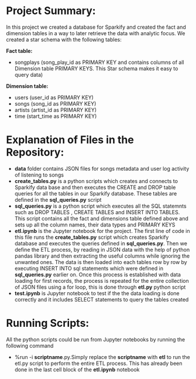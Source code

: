 # Project Summary:
In this project we created a database for Sparkify and created the fact and dimension tables in a way to later retrieve the data with analytic focus.
We created a star schema with the following tables:

**Fact table:**
- songplays (song_play_id as PRIMARY KEY and contains columns of all Dimension table PRIMARY KEYS. This Star schema makes it easy to query data)

**Dimension table:**
- users    (user_id as PRIMARY KEY)
- songs    (song_id as PRIMARY KEY)
- artists  (artist_id as PRIMARY KEY)
- time     (start_time as PRIMARY KEY)

# Explanation of Files in the Repository:
- **data** folder contains JSON files for songs metadata and user log activity of listening to songs
- **create_tables.py** is a python scripts which creates and connects to Sparkify data base and then executes the CREATE and DROP table queries for all the tables in our Sparkify database. These tables are defined in the **sql_queries.py** script
- **sql_queries.py** is a python script which executes all the SQL statemnts such as DROP TABLES , CREATE TABLES and INSERT INTO TABLES. This script contains all the fact and dimensions table defined above and sets up all the column names, their data types and PRIMARY KEYS
- **etl.ipynb** is the Jupyter notebook for the project. The first line of code in this file runs the **create_tables.py** script which creates Sparkify database and executes the queries defined in **sql_queries.py**. Then we define the ETL process, by reading in JSON data with the help of python pandas library and then extracting the useful columns while ignoring the unwanted ones. The data is then loaded into each tables row by row by executing INSERT INTO sql statements which were defined in **sql_queries.py** earlier on. Once this process is established with data loading for first records, the process is repeated for the entire collection of JSON files using a for loop, this is done through **etl.py** python script
- **test.ipynb** is Jupyter notebook to test if the the data loading is done correctly and it includes SELECT statements to query the tables created

# Running Scripts:
All the python scripts could be run from Jupyter notebooks by running the following command
- %run -i **scriptname**.py.Simply replace the **scriptname** with **etl** to run the etl.py script to perform the entire ETL process. This has already been done in the last cell block of the **etl.ipynb** notebook



